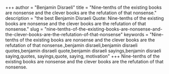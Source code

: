 +++
author = "Benjamin Disraeli"
title = "Nine-tenths of the existing books are nonsense and the clever books are the refutation of that nonsense."
description = "the best Benjamin Disraeli Quote: Nine-tenths of the existing books are nonsense and the clever books are the refutation of that nonsense."
slug = "nine-tenths-of-the-existing-books-are-nonsense-and-the-clever-books-are-the-refutation-of-that-nonsense"
keywords = "Nine-tenths of the existing books are nonsense and the clever books are the refutation of that nonsense.,benjamin disraeli,benjamin disraeli quotes,benjamin disraeli quote,benjamin disraeli sayings,benjamin disraeli saying,quotes, sayings,quote, saying, motivation"
+++
Nine-tenths of the existing books are nonsense and the clever books are the refutation of that nonsense.
